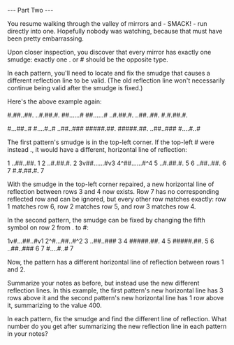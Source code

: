 --- Part Two ---

You resume walking through the valley of mirrors and - SMACK! - run directly into one. Hopefully nobody was watching, because that must have been pretty embarrassing.

Upon closer inspection, you discover that every mirror has exactly one smudge: exactly one . or # should be the opposite type.

In each pattern, you'll need to locate and fix the smudge that causes a different reflection line to be valid. (The old reflection line won't necessarily continue being valid after the smudge is fixed.)

Here's the above example again:

#.##..##.
..#.##.#.
##......#
##......#
..#.##.#.
..##..##.
#.#.##.#.

#...##..#
#....#..#
..##..###
#####.##.
#####.##.
..##..###
#....#..#

The first pattern's smudge is in the top-left corner. If the top-left # were instead ., it would have a different, horizontal line of reflection:

1 ..##..##. 1
2 ..#.##.#. 2
3v##......#v3
4^##......#^4
5 ..#.##.#. 5
6 ..##..##. 6
7 #.#.##.#. 7

With the smudge in the top-left corner repaired, a new horizontal line of reflection between rows 3 and 4 now exists. Row 7 has no corresponding reflected row and can be ignored, but every other row matches exactly: row 1 matches row 6, row 2 matches row 5, and row 3 matches row 4.

In the second pattern, the smudge can be fixed by changing the fifth symbol on row 2 from . to #:

1v#...##..#v1
2^#...##..#^2
3 ..##..### 3
4 #####.##. 4
5 #####.##. 5
6 ..##..### 6
7 #....#..# 7

Now, the pattern has a different horizontal line of reflection between rows 1 and 2.

Summarize your notes as before, but instead use the new different reflection lines. In this example, the first pattern's new horizontal line has 3 rows above it and the second pattern's new horizontal line has 1 row above it, summarizing to the value 400.

In each pattern, fix the smudge and find the different line of reflection. What number do you get after summarizing the new reflection line in each pattern in your notes?
